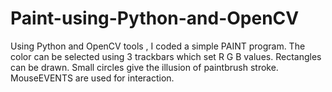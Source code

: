 # Paint-using-Python-and-OpenCV
Using Python and OpenCV tools , I coded a simple PAINT program. The color can be selected using 3 trackbars which set R G B values. Rectangles can be drawn. Small circles give the illusion of paintbrush stroke. MouseEVENTS are used for interaction. 
